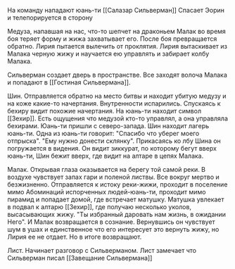 На команду нападают юань-ти
[[Салазар Сильверман]] Спасает Эорин и телепорируется в сторону

Медуза, напавшая на нас, что-то шепчет на драконьем
Малак во время боя теряет форму и жижа захватывает его.
После боя превращается обратно. Лирия пытается вылечить от проклятия. Лирия вытаскивает из Малака черную жижу и научается ею управлять и забирает колбу Малака.

Сильверман создает дверь в пространстве. Все заходят волоча Малака и попадают в [[Гостиная Сильвермана]].

Шин.
Отправляется обратно на место битвы и находит убитую медузу и на коже какие-то начертания. Внутренности испарились. Спускаясь к бехиру видит похожие начертания. На юань-ти находит символ [[Зехир]].
Есть ощущения что медузой кто-то управлял, а она управляла бехирами.
Юань-ти пришли с северо-запада.
Шин находит лагерь юань-ти. Одна из юань-ти говорит: "Спасибо что уберег моего отпрыска". "Ему нужно донести склянку".
Прикасаясь ко лбу Шина он погружается в видения. Он видит зиккурат, по которому бегут вверх юань-ти, Шин бежит вверх, где видит на алтаре в цепях Малака. 


Малак.
Открывая глаза оказывается на берегу той самой реки. В воздухе чувствует запах гари и поленой листвы. Все вокруг мертво и безжизненно. Отправляется к истоку реки-жижи, проходит в поселение мимо Абоминаций испорченных людей-юань-ти, проходит мимо пирамид и попадает домой, где встречает матушку.  Матушка увлекает в подвал к алтарю [[Зехир]], где получаю несколько уколов, высасывающих жижу.
"Ты избранный даровать нам жизнь, в ожидании Него".
И Малак возвращается в сознание. Вернувшись он чувствует шум в ушах и единственное что его интересует это вернуть жижу, но Лирия ее не отдает.
Но в итоге возвращают.

Лист.
Начинает разговор с Сильверманом.
Лист замечает что Сильверман писал [[Завещание Сильвермана]] 

